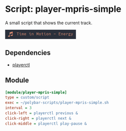 # Script: player-mpris-simple

A small script that shows the current track.

![player-mpris-simple](screenshots/1.png)


## Dependencies

* [playerctl](https://github.com/acrisci/playerctl)


## Module

```ini
[module/player-mpris-simple]
type = custom/script
exec = ~/polybar-scripts/player-mpris-simple.sh
interval = 3
click-left = playerctl previous &
click-right = playerctl next &
click-middle = playerctl play-pause &
```
